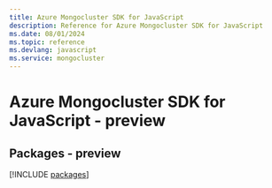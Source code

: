 ```yaml
---
title: Azure Mongocluster SDK for JavaScript
description: Reference for Azure Mongocluster SDK for JavaScript
ms.date: 08/01/2024
ms.topic: reference
ms.devlang: javascript
ms.service: mongocluster
---
```

# Azure Mongocluster SDK for JavaScript - preview
## Packages - preview
[!INCLUDE [packages](mongocluster-index.md)]